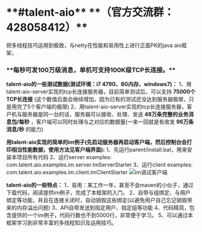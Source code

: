  <h1>**#talent-aio**  **（官方交流群：428058412）** </h1>
把多线程技巧运用到极致，与netty在性能和易用性上进行正面PK的java aio框架，<h3>**每秒可发100万级消息，单机可支持100K级TCP长连接。** </h3>

 **talent-aio的一些测试数据(测试环境：i7 4790、8G内存、windows7)：** 
1、用talent-aio-server实现的tcp长连接服务器，目前简单测试后，可以支持 **75000个TCP长连接** (这个数值后面会继续增加，因为已有的测试还没达到服务器极限，只是用完了5个客户端的极限)
2、用talent-aio-server实现的tcp长连接服务器，客户机与服务器是同一台的话，服务器可以接收、处理、发送 **48万条完整的业务消息包/每秒** ，客户端可以同时处理与之对应的数据量(一来一回就是有收发 **96万条消息/秒** 的能力)

 **用talent-aio实现的简单的im例子(先启动服务器再启动客户端，然后控制台会打印相当性能数据，使用方法见客户端界面):** 
1、先运行parent/install.bat，用来安装本项目所有代码
2、运行server examples: com.talent.aio.examples.im.server.ImServerStarter
3、运行client examples: com.talent.aio.examples.im.client.ImClientStarter
![im调试客户端](https://git.oschina.net/tywo45/talent-aio/raw/master/docs/client-1.png?dir=0&filepath=docs%2Fclient-1.png&oid=050904d7aff73f932c0c58675c301fc20f57275a&sha=4d34c427e8d933feb5f64810c1d2ab06e1603de9 "基于talent-aio的im调试客户端")

 **talent-aio的一些特点：** 
1、易用：某工作一年，甚至不会maven的小伙子，通过下载代码，阅读提供im例子，完成了本框架的入门。
2、自带与组绑定、与用户绑定等功能，并且在连接关闭时，自动销毁这些绑定(以避免用户自己忘记销毁带来的内存溢出问题)
3、API自带发送到指定用户、指定组等功能
4、代码精简，包含提供的一个im例子，代码行数也不到5000行，非常便于学习。
5、可以通过本框架学习到非常丰富的多线程知识及运用技巧。 

